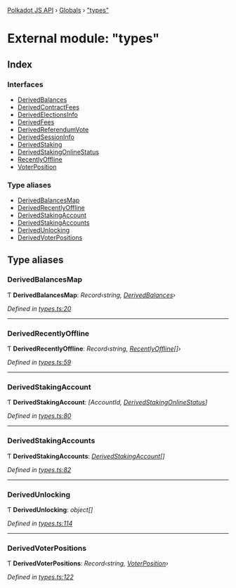 [Polkadot JS API](../README.md) › [Globals](../globals.md) › ["types"](_types_.md)

# External module: "types"

## Index

### Interfaces

* [DerivedBalances](../interfaces/_types_.derivedbalances.md)
* [DerivedContractFees](../interfaces/_types_.derivedcontractfees.md)
* [DerivedElectionsInfo](../interfaces/_types_.derivedelectionsinfo.md)
* [DerivedFees](../interfaces/_types_.derivedfees.md)
* [DerivedReferendumVote](../interfaces/_types_.derivedreferendumvote.md)
* [DerivedSessionInfo](../interfaces/_types_.derivedsessioninfo.md)
* [DerivedStaking](../interfaces/_types_.derivedstaking.md)
* [DerivedStakingOnlineStatus](../interfaces/_types_.derivedstakingonlinestatus.md)
* [RecentlyOffline](../interfaces/_types_.recentlyoffline.md)
* [VoterPosition](../interfaces/_types_.voterposition.md)

### Type aliases

* [DerivedBalancesMap](_types_.md#derivedbalancesmap)
* [DerivedRecentlyOffline](_types_.md#derivedrecentlyoffline)
* [DerivedStakingAccount](_types_.md#derivedstakingaccount)
* [DerivedStakingAccounts](_types_.md#derivedstakingaccounts)
* [DerivedUnlocking](_types_.md#derivedunlocking)
* [DerivedVoterPositions](_types_.md#derivedvoterpositions)

## Type aliases

###  DerivedBalancesMap

Ƭ **DerivedBalancesMap**: *Record‹string, [DerivedBalances](../interfaces/_types_.derivedbalances.md)›*

*Defined in [types.ts:20](https://github.com/polkadot-js/api/blob/6fab577e23/packages/api-derive/src/types.ts#L20)*

___

###  DerivedRecentlyOffline

Ƭ **DerivedRecentlyOffline**: *Record‹string, [RecentlyOffline](../interfaces/_types_.recentlyoffline.md)[]›*

*Defined in [types.ts:59](https://github.com/polkadot-js/api/blob/6fab577e23/packages/api-derive/src/types.ts#L59)*

___

###  DerivedStakingAccount

Ƭ **DerivedStakingAccount**: *[AccountId, [DerivedStakingOnlineStatus](../interfaces/_types_.derivedstakingonlinestatus.md)]*

*Defined in [types.ts:80](https://github.com/polkadot-js/api/blob/6fab577e23/packages/api-derive/src/types.ts#L80)*

___

###  DerivedStakingAccounts

Ƭ **DerivedStakingAccounts**: *[DerivedStakingAccount](_types_.md#derivedstakingaccount)[]*

*Defined in [types.ts:82](https://github.com/polkadot-js/api/blob/6fab577e23/packages/api-derive/src/types.ts#L82)*

___

###  DerivedUnlocking

Ƭ **DerivedUnlocking**: *object[]*

*Defined in [types.ts:114](https://github.com/polkadot-js/api/blob/6fab577e23/packages/api-derive/src/types.ts#L114)*

___

###  DerivedVoterPositions

Ƭ **DerivedVoterPositions**: *Record‹string, [VoterPosition](../interfaces/_types_.voterposition.md)›*

*Defined in [types.ts:122](https://github.com/polkadot-js/api/blob/6fab577e23/packages/api-derive/src/types.ts#L122)*

